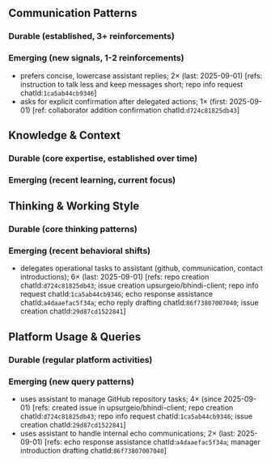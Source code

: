 ## Communication Patterns
### Durable (established, 3+ reinforcements)

### Emerging (new signals, 1-2 reinforcements)
- prefers concise, lowercase assistant replies; 2× (last: 2025-09-01) [refs: instruction to talk less and keep messages short; repo info request chatId:`1ca5ab44cb9346`]
- asks for explicit confirmation after delegated actions; 1× (first: 2025-09-01) [ref: collaborator addition confirmation chatId:`d724c81825db43`]

## Knowledge & Context
### Durable (core expertise, established over time)

### Emerging (recent learning, current focus)

## Thinking & Working Style
### Durable (core thinking patterns)

### Emerging (recent behavioral shifts)
- delegates operational tasks to assistant (github, communication, contact introductions); 6× (last: 2025-09-01) [refs: repo creation chatId:`d724c81825db43`; issue creation upsurgeio/bhindi-client; repo info request chatId:`1ca5ab44cb9346`; echo response assistance chatId:`a4daaefac5f34a`; echo reply drafting chatId:`86f73807007040`; issue creation chatId:`29d87cd1522841`]

## Platform Usage & Queries
### Durable (regular platform activities)

### Emerging (new query patterns)
- uses assistant to manage GitHub repository tasks; 4× (since 2025-09-01) [refs: created issue in upsurgeio/bhindi-client; repo creation chatId:`d724c81825db43`; repo info request chatId:`1ca5ab44cb9346`; issue creation chatId:`29d87cd1522841`]
- uses assistant to handle internal echo communications; 2× (last: 2025-09-01) [refs: echo response assistance chatId:`a4daaefac5f34a`; manager introduction drafting chatId:`86f73807007040`]